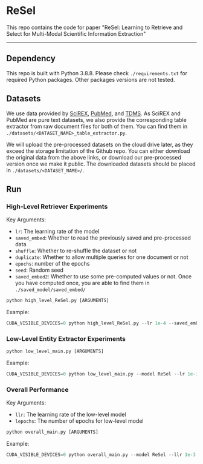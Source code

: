 # ReSel

This repo contains the code for paper "ReSel: Learning to Retrieve and Select for Multi-Modal Scientific Information Extraction"

---

## Dependency

This repo is built with Python 3.8.8. Please check `./requirements.txt` for required Python packages. Other packages versions are not tested.

## Datasets

We use data provided by [SciREX](https://github.com/allenai/SciREX), [PubMed](https://hanover.azurewebsites.net/downloads/naacl2019.aspx), and [TDMS](https://github.com/IBM/science-result-extractor). As SciREX and PubMed are pure text datasets, we also provide the corresponding table extractor from raw document files for both of them. You can find them in `./datasets/<DATASET_NAME>_table_extractor.py`.

We will upload the pre-processed datasets on the cloud drive later, as they exceed the storage limitation of the Github repo. You can either download the original data from the above links, or download our pre-processed version once we make it public. The downloaded datasets should be placed in `./datasets/<DATASET_NAME>/`.

## Run

### High-Level Retriever Experiments

Key Arguments:

* `lr`: The learning rate of the model
* `saved_embed`: Whether to read the previously saved and pre-processed data
* `shuffle`: Whether to re-shuffle the dataset or not
* `duplicate`: Whether to allow multiple queries for one document or not
* `epochs`: number of the epochs
* `seed`: Random seed
* `saved_embed2`: Whether to use some pre-computed values or not. Once you have computed once, you are able to find them in `./saved_model/saved_embed/`

```python
python high_level_ReSel.py [ARGUMENTS]
```

Example:

```python
CUDA_VISIBLE_DEVICES=0 python high_level_ReSel.py --lr 1e-4 --saved_embed y --embed_style paragraph --partial --query_style question --table_style caption+table --shuffle --duplicate y --softedges --epochs 50 --seed 1 --saved_embed2 n
```

### Low-Level Entity Extractor Experiments

```python
python low_level_main.py [ARGUMENTS]
```

Example:

```python
CUDA_VISIBLE_DEVICES=0 python low_level_main.py --model ReSel --lr 1e-3 --saved_embed y --embed_style paragraph --partial --query_style question --table_style caption+table --shuffle --duplicate y --softedges --epochs 50 --edges ccr --evaluation 5 --seed 1
```

### Overall Performance

Key Arguments:

* `llr`: The learning rate of the low-level model
* `lepochs`: The number of epochs for low-level model

```python
python overall_main.py [ARGUMENTS]
```

Example:

```python
CUDA_VISIBLE_DEVICES=0 python overall_main.py --model ReSel --llr 1e-3 --saved_embed y --embed_style paragraph --partial --query_style question --table_style caption+table --shuffle --duplicate y --softedges --epochs 50 --edges ccr --evaluation 5 --seed 1 --lepochs 50 --saved_embed2 y
```